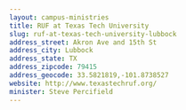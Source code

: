 ```yaml
---
layout: campus-ministries
title: RUF at Texas Tech University
slug: ruf-at-texas-tech-university-lubbock
address_street: Akron Ave and 15th St
address_city: Lubbock
address_state: TX
address_zipcode: 79415
address_geocode: 33.5821819,-101.8738527
website: http://www.texastechruf.org/
minister: Steve Percifield
---
```



